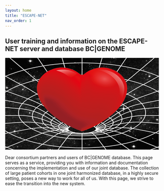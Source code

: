 ```yaml
---
layout: home
title: "ESCAPE-NET"
nav_order: 1
---
```

<!--
<div class="introduction">
  <h1>User training and information on the ESCAPE-NET database BC|GENOME.</h1>
-->

## User training and information on the ESCAPE-NET server and database BC|GENOME

<img src="/figs/logo.png" alt="Escape-Net logo" width="700" height="300">

<p>Dear consortium partners and users of BC|GENOME database. This page serves as a service, providing you with information and documentation concerning the implementation and use of our joint database.
The collection of large patient cohorts in one joint harmonized database, in a highly secure setting, poses a new way to work for all of us. With this page, we strive to ease the transition into the new system. </p>
